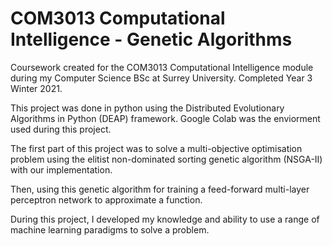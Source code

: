 # COM3013 Computational Intelligence - Genetic Algorithms

Coursework created for the COM3013 Computational Intelligence module during my Computer Science BSc at Surrey University. Completed Year 3 Winter 2021.

This project was done in python using the Distributed Evolutionary Algorithms in Python (DEAP) framework. Google Colab was the enviorment used during this project.

The first part of this project was to solve a multi-objective optimisation problem using the elitist non-dominated sorting genetic algorithm (NSGA-II) with our implementation. 

Then, using this genetic algorithm for training a feed-forward multi-layer perceptron network to approximate a function. 


During this project, I developed my knowledge and ability to use a range of machine learning paradigms to solve a problem.
